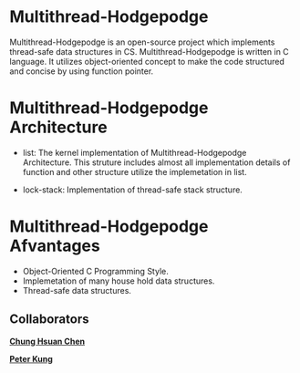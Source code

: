 # Multithread-Hodgepodge

Multithread-Hodgepodge is an open-source project which implements thread-safe data structures in CS.
Multithread-Hodgepodge is written in C language. It utilizes object-oriented concept to make the code structured and concise by using function pointer.


# Multithread-Hodgepodge Architecture
- list: The kernel implementation of Multithread-Hodgepodge Architecture. This struture includes almost all implementation details of function and other structure utilize the implemetation in list.

- lock-stack: Implementation of thread-safe stack structure.

# Multithread-Hodgepodge Afvantages
- Object-Oriented C Programming Style.
- Implemetation of many house hold data structures.
- Thread-safe data structures.

## Collaborators
[**Chung Hsuan Chen**](https://github.com/ChungHsuanChen)

[**Peter Kung**](https://github.com/Peter-Kung)